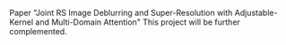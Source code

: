 Paper "Joint RS Image Deblurring and Super-Resolution with Adjustable-Kernel and Multi-Domain Attention"
This project will be further complemented. 
